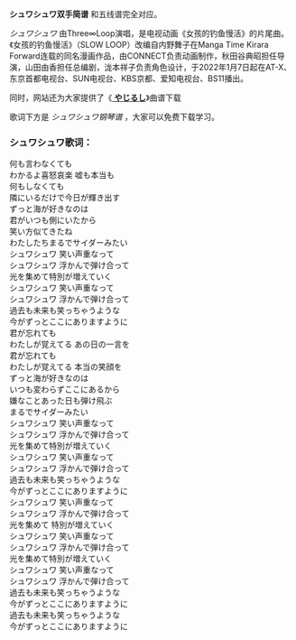

**シュワシュワ双手简谱** 和五线谱完全对应。

_シュワシュワ_ 由Three∞Loop演唱，是电视动画《女孩的钓鱼慢活》的片尾曲。《女孩的钓鱼慢活》（SLOW LOOP）改编自内野舞子在Manga
Time Kirara
Forward连载的同名漫画作品，由CONNECT负责动画制作，秋田谷典昭担任导演，山田由香担任总编剧，泷本祥子负责角色设计，于2022年1月7日起在AT-X、东京首都电视台、SUN电视台、KBS京都、爱知电视台、BS11播出。

同时，网站还为大家提供了《[ **やじるし**](Music-14031-やじるし-女孩的钓鱼慢活OP.html "やじるし")》曲谱下载

歌词下方是 _シュワシュワ钢琴谱_ ，大家可以免费下载学习。

### シュワシュワ歌词：

何も言わなくても  
わかるよ喜怒哀楽 嘘も本当も  
何もしなくても  
隣にいるだけで今日が輝き出す  
ずっと海が好きなのは  
君がいつも側にいたから  
笑い方似てきたね  
わたしたちまるでサイダーみたい  
シュワシュワ 笑い声重なって  
シュワシュワ 浮かんで弾け合って  
光を集めて特別が増えていく  
シュワシュワ 笑い声重なって  
シュワシュワ 浮かんで弾け合って  
過去も未来も笑っちゃうような  
今がずっとここにありますように  
君が忘れても  
わたしが覚えてる あの日の一言を  
君が忘れても  
わたしが覚えてる 本当の笑顔を  
ずっと海が好きなのは  
いつも変わらずここにあるから  
嫌なことあった日も弾け飛ぶ  
まるでサイダーみたい  
シュワシュワ 笑い声重なって  
シュワシュワ 浮かんで弾け合って  
光を集めて特別が増えていく  
シュワシュワ 笑い声重なって  
シュワシュワ 浮かんで弾け合って  
過去も未来も笑っちゃうような  
今がずっとここにありますように  
シュワシュワ 笑い声重なって  
シュワシュワ 浮かんで弾け合って  
光を集めて 特別が増えていく  
シュワシュワ 笑い声重なって  
シュワシュワ 浮かんで弾け合って  
光を集めて特別が増えていく  
シュワシュワ 笑い声重なって  
シュワシュワ 浮かんで弾け合って  
過去も未来も笑っちゃうような  
今がずっとここにありますように  
過去も未来も笑っちゃうような  
今がずっとここにありますように

